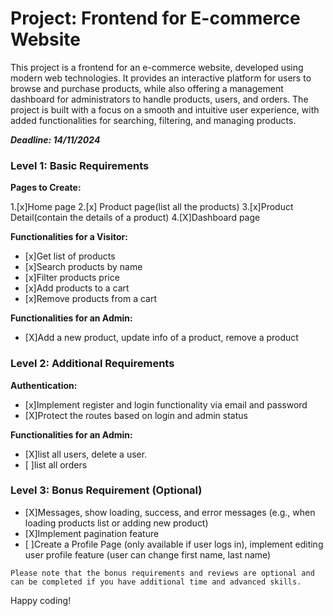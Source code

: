 # Project: Frontend for E-commerce Website

This project is a frontend for an e-commerce website, developed using modern web technologies. It provides an interactive platform for users to browse and purchase products, while also offering a management dashboard for administrators to handle products, users, and orders. The project is built with a focus on a smooth and intuitive user experience, with added functionalities for searching, filtering, and managing products.

***Deadline: 14/11/2024***

### Level 1: Basic Requirements

**Pages to Create:**

1.[x]Home page
2.[x] Product page(list all the products)
3.[x]Product Detail(contain the details of a product)
4.[X]Dashboard page

**Functionalities for a Visitor:**

- [x]Get list of products
- [x]Search products by name
- [x]Filter products price
- [x]Add products to a cart
- [x]Remove products from a cart

**Functionalities for an Admin:**

- [X]Add a new product, update info of a product, remove a product

### Level 2: Additional Requirements

**Authentication:**

- [x]Implement register and login functionality via email and password
- [X]Protect the routes based on login and admin status

**Functionalities for an Admin:**

- [X]list all users, delete a user.
- [ ]list all orders

### Level 3: Bonus Requirement (Optional)

- [X]Messages, show loading, success, and error messages (e.g., when loading products list or adding new product)
- [X]Implement pagination feature
- [ ]Create a Profile Page (only available if user logs in), implement editing user profile feature (user can change first name, last name)

`Please note that the bonus requirements and reviews are optional and can be completed if you have additional time and advanced skills.`

Happy coding!
